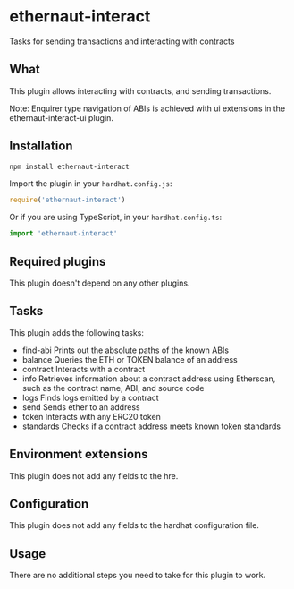 # ethernaut-interact

Tasks for sending transactions and interacting with contracts

## What

This plugin allows interacting with contracts, and sending transactions.

Note: Enquirer type navigation of ABIs is achieved with ui extensions in the ethernaut-interact-ui plugin.

## Installation

```bash
npm install ethernaut-interact
```

Import the plugin in your `hardhat.config.js`:

```js
require('ethernaut-interact')
```

Or if you are using TypeScript, in your `hardhat.config.ts`:

```ts
import 'ethernaut-interact'
```

## Required plugins

This plugin doesn't depend on any other plugins.

## Tasks

This plugin adds the following tasks:

- find-abi Prints out the absolute paths of the known ABIs
- balance Queries the ETH or TOKEN balance of an address
- contract Interacts with a contract
- info Retrieves information about a contract address using Etherscan, such as the contract name, ABI, and source code
- logs Finds logs emitted by a contract
- send Sends ether to an address
- token Interacts with any ERC20 token
- standards Checks if a contract address meets known token standards

## Environment extensions

This plugin does not add any fields to the hre.

## Configuration

This plugin does not add any fields to the hardhat configuration file.

## Usage

There are no additional steps you need to take for this plugin to work.
